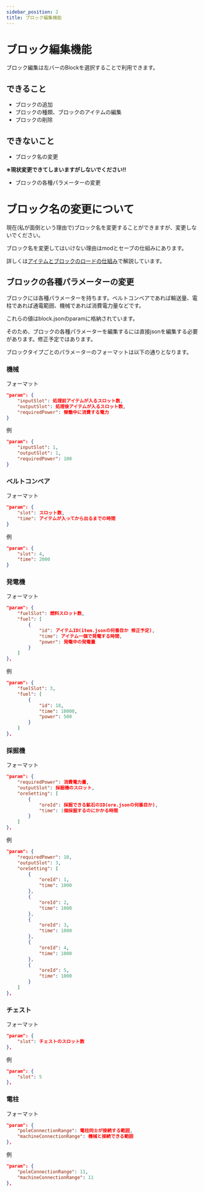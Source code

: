```yaml
---
sidebar_position: 2
title: ブロック編集機能
---
```


# ブロック編集機能
ブロック編集は左バーのBlockを選択することで利用できます。

## できること
- ブロックの追加
- ブロックの種類、ブロックのアイテムの編集
- ブロックの削除

## できないこと
- ブロック名の変更

**※現状変更できてしまいますがしないでください!!**

- ブロックの各種パラメーターの変更

# ブロック名の変更について
現在(私が面倒という理由で)ブロック名を変更することができますが、変更しないでください。

ブロック名を変更してはいけない理由はmodとセーブの仕組みにあります。

詳しくは[アイテムとブロックのロードの仕組み](../architecture/item-block-load-structure.md)で解説しています。

## ブロックの各種パラメーターの変更
ブロックには各種パラメーターを持ちます。ベルトコンベアであれば輸送量、電柱であれば通電範囲、機械であれば消費電力量などです。

これらの値はblock.jsonのparamに格納されています。

そのため、ブロックの各種パラメーターを編集するには直接jsonを編集する必要があります。修正予定ではあります。

ブロックタイプごとのパラメーターのフォーマットは以下の通りとなります。

### 機械
フォーマット
```json
"param": {
    "inputSlot": 処理前アイテムが入るスロット数,
    "outputSlot": 処理後アイテムが入るスロット数,
    "requiredPower": 稼働中に消費する電力
}
```
例
```json
"param": {
    "inputSlot": 1,
    "outputSlot": 1,
    "requiredPower": 100
}
```


### ベルトコンベア
フォーマット
```json
"param": {
    "slot": スロット数,
    "time": アイテムが入ってから出るまでの時間
}
```
例
```json
"param": {
    "slot": 4,
    "time": 2000
}
```


### 発電機
フォーマット
```json
"param": {
    "fuelSlot": 燃料スロット数,
    "fuel": [
        {
            "id": アイテムID(item.jsonの何番目か 修正予定),
            "time": アイテム一個で発電する時間,
            "power": 発電中の発電量
        }
    ]
},
```
例
```json
"param": {
    "fuelSlot": 3,
    "fuel": [
        {
            "id": 18,
            "time": 10000,
            "power": 500
        }
    ]
},
```

### 採掘機
フォーマット
```json
"param": {
    "requiredPower": 消費電力量,
    "outputSlot": 採掘機のスロット,
    "oreSetting": [
        {
            "oreId": 採掘できる鉱石のID(ore.jsonの何番目か),
            "time": 1個採掘するのにかかる時間
        }
    ]
},
```
例
```json
"param": {
    "requiredPower": 10,
    "outputSlot": 3,
    "oreSetting": [
        {
            "oreId": 1,
            "time": 1000
        },
        {
            "oreId": 2,
            "time": 1000
        },
        {
            "oreId": 3,
            "time": 1000
        },
        {
            "oreId": 4,
            "time": 1000
        },
        {
            "oreId": 5,
            "time": 1000
        }
    ]
},
```


### チェスト
フォーマット
```json
"param": {
    "slot": チェストのスロット数
},
```
例
```json
"param": {
    "slot": 5
},
```

### 電柱
フォーマット
```json
"param": {
    "poleConnectionRange": 電柱同士が接続する範囲,
    "machineConnectionRange": 機械と接続できる範囲
},
```
例
```json
"param": {
    "poleConnectionRange": 11,
    "machineConnectionRange": 11
},
```
